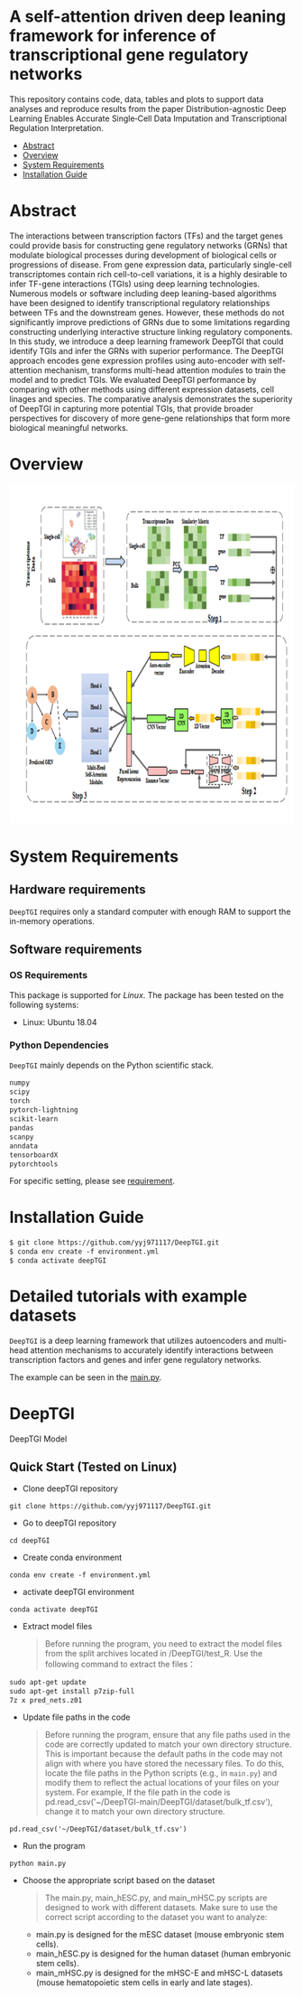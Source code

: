 # A self-attention driven deep leaning framework for inference of transcriptional gene regulatory networks


This repository contains code, data, tables and plots to support data analyses and reproduce results from the paper Distribution-agnostic Deep Learning Enables Accurate Single‐Cell Data Imputation and Transcriptional Regulation Interpretation.
- [Abstract](#abstract)
- [Overview](#overview)
- [System Requirements](#system-requirements)
- [Installation Guide](#installation-guide)


# Abstract
The interactions between transcription factors (TFs) and the target genes could provide basis for constructing gene regulatory networks (GRNs) that modulate biological processes during development of biological cells or progressions of disease. From gene expression data, particularly single-cell transcriptomes contain rich cell-to-cell variations, it is a highly desirable to infer TF-gene interactions (TGIs) using deep learning technologies. Numerous models or software including deep leaning-based algorithms have been designed to identify transcriptional regulatory relationships between TFs and the downstream genes. However, these methods do not significantly improve predictions of GRNs due to some limitations regarding constructing underlying interactive structure linking regulatory components. In this study, we introduce a deep learning framework DeepTGI that could identify TGIs and infer the GRNs with superior performance. The DeepTGI approach encodes gene expression profiles using auto-encoder with self-attention mechanism, transforms multi-head attention modules to train the model and to predict TGIs. We evaluated DeepTGI performance by comparing with other methods using different expression datasets, cell linages and species. The comparative analysis demonstrates the superiority of DeepTGI in capturing more potential TGIs, that provide broader perspectives for discovery of more gene-gene relationships that form more biological meaningful networks.

# Overview
<div align=center>
<img src="https://github.com/yyj971117/DeepTGI/blob/main/Overview.png" height="600" width="800">
</div>

# System Requirements
## Hardware requirements
`DeepTGI` requires only a standard computer with enough RAM to support the in-memory operations.

## Software requirements
### OS Requirements
This package is supported for *Linux*. The package has been tested on the following systems:
+ Linux: Ubuntu 18.04

### Python Dependencies
`DeepTGI` mainly depends on the Python scientific stack.
```
numpy
scipy
torch
pytorch-lightning
scikit-learn
pandas
scanpy
anndata
tensorboardX
pytorchtools
```
For specific setting, please see <a href="https://github.com/yyj971117/DeepTGI/blob/main/environment.yml">requirement</a>.

# Installation Guide
```
$ git clone https://github.com/yyj971117/DeepTGI.git
$ conda env create -f environment.yml
$ conda activate deepTGI
```
# Detailed tutorials with example datasets
`DeepTGI` is a deep learning framework that utilizes autoencoders and multi-head attention mechanisms to accurately identify interactions between transcription factors and genes and infer gene regulatory networks.

The example can be seen in the <a href="https://github.com/yyj971117/DeepTGI/tree/main/DeepTGI/program/main.py">main.py</a>.

# DeepTGI

DeepTGI Model

## Quick Start (Tested on Linux)

  * Clone deepTGI repository
```
git clone https://github.com/yyj971117/DeepTGI.git
```
  * Go to deepTGI repository
```
cd deepTGI
```
  * Create conda environment
```
conda env create -f environment.yml
```
  * activate deepTGI environment
```
conda activate deepTGI
```
 * Extract model files
   > Before running the program, you need to extract the model files from the split archives located in /DeepTGI/test_R. Use the following command to extract the files：
```
sudo apt-get update
sudo apt-get install p7zip-full
7z x pred_nets.z01
```  
  * Update file paths in the code
    > Before running the program, ensure that any file paths used in the code are correctly updated to match your own directory structure. This is important because the default paths in the code may not align with where you have stored the necessary files. To do this, locate the file paths in the Python scripts (e.g., in `main.py`) and modify them to reflect the actual locations of your files on your system.
    > For example, If the file path in the code is pd.read_csv('~/DeepTGI-main/DeepTGI/dataset/bulk_tf.csv'), change it to match your own directory structure.
```
pd.read_csv('~/DeepTGI/dataset/bulk_tf.csv')
```
  * Run the program
```
python main.py
```
* Choose the appropriate script based on the dataset
    > The main.py, main_hESC.py, and main_mHSC.py scripts are designed to work with different datasets. Make sure to use the correct script according to the dataset you want to analyze:
     * main.py is designed for the mESC dataset (mouse embryonic stem cells).
     * main_hESC.py is designed for the human dataset (human embryonic stem cells).
     * main_mHSC.py is designed for the mHSC-E and mHSC-L datasets (mouse hematopoietic stem cells in early and late stages).


